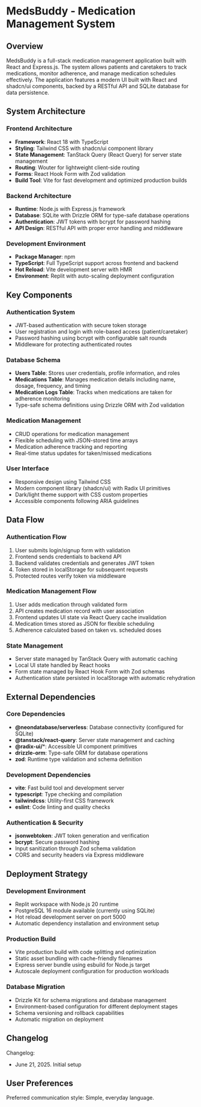 # MedsBuddy - Medication Management System

## Overview

MedsBuddy is a full-stack medication management application built with React and Express.js. The system allows patients and caretakers to track medications, monitor adherence, and manage medication schedules effectively. The application features a modern UI built with React and shadcn/ui components, backed by a RESTful API and SQLite database for data persistence.

## System Architecture

### Frontend Architecture
- **Framework**: React 18 with TypeScript
- **Styling**: Tailwind CSS with shadcn/ui component library
- **State Management**: TanStack Query (React Query) for server state management
- **Routing**: Wouter for lightweight client-side routing
- **Forms**: React Hook Form with Zod validation
- **Build Tool**: Vite for fast development and optimized production builds

### Backend Architecture
- **Runtime**: Node.js with Express.js framework
- **Database**: SQLite with Drizzle ORM for type-safe database operations
- **Authentication**: JWT tokens with bcrypt for password hashing
- **API Design**: RESTful API with proper error handling and middleware

### Development Environment
- **Package Manager**: npm
- **TypeScript**: Full TypeScript support across frontend and backend
- **Hot Reload**: Vite development server with HMR
- **Environment**: Replit with auto-scaling deployment configuration

## Key Components

### Authentication System
- JWT-based authentication with secure token storage
- User registration and login with role-based access (patient/caretaker)
- Password hashing using bcrypt with configurable salt rounds
- Middleware for protecting authenticated routes

### Database Schema
- **Users Table**: Stores user credentials, profile information, and roles
- **Medications Table**: Manages medication details including name, dosage, frequency, and timing
- **Medication Logs Table**: Tracks when medications are taken for adherence monitoring
- Type-safe schema definitions using Drizzle ORM with Zod validation

### Medication Management
- CRUD operations for medication management
- Flexible scheduling with JSON-stored time arrays
- Medication adherence tracking and reporting
- Real-time status updates for taken/missed medications

### User Interface
- Responsive design using Tailwind CSS
- Modern component library (shadcn/ui) with Radix UI primitives
- Dark/light theme support with CSS custom properties
- Accessible components following ARIA guidelines

## Data Flow

### Authentication Flow
1. User submits login/signup form with validation
2. Frontend sends credentials to backend API
3. Backend validates credentials and generates JWT token
4. Token stored in localStorage for subsequent requests
5. Protected routes verify token via middleware

### Medication Management Flow
1. User adds medication through validated form
2. API creates medication record with user association
3. Frontend updates UI state via React Query cache invalidation
4. Medication times stored as JSON for flexible scheduling
5. Adherence calculated based on taken vs. scheduled doses

### State Management
- Server state managed by TanStack Query with automatic caching
- Local UI state handled by React hooks
- Form state managed by React Hook Form with Zod schemas
- Authentication state persisted in localStorage with automatic rehydration

## External Dependencies

### Core Dependencies
- **@neondatabase/serverless**: Database connectivity (configured for SQLite)
- **@tanstack/react-query**: Server state management and caching
- **@radix-ui/***: Accessible UI component primitives
- **drizzle-orm**: Type-safe ORM for database operations
- **zod**: Runtime type validation and schema definition

### Development Dependencies
- **vite**: Fast build tool and development server
- **typescript**: Type checking and compilation
- **tailwindcss**: Utility-first CSS framework
- **eslint**: Code linting and quality checks

### Authentication & Security
- **jsonwebtoken**: JWT token generation and verification
- **bcrypt**: Secure password hashing
- Input sanitization through Zod schema validation
- CORS and security headers via Express middleware

## Deployment Strategy

### Development Environment
- Replit workspace with Node.js 20 runtime
- PostgreSQL 16 module available (currently using SQLite)
- Hot reload development server on port 5000
- Automatic dependency installation and environment setup

### Production Build
- Vite production build with code splitting and optimization
- Static asset bundling with cache-friendly filenames
- Express server bundle using esbuild for Node.js target
- Autoscale deployment configuration for production workloads

### Database Migration
- Drizzle Kit for schema migrations and database management
- Environment-based configuration for different deployment stages
- Schema versioning and rollback capabilities
- Automatic migration on deployment

## Changelog

Changelog:
- June 21, 2025. Initial setup

## User Preferences

Preferred communication style: Simple, everyday language.
